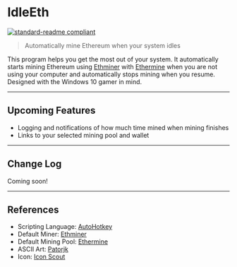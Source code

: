 # IdleEth

[![standard-readme compliant](https://img.shields.io/badge/readme%20style-standard-brightgreen.svg)](https://github.com/RichardLitt/standard-readme)

> Automatically mine Ethereum when your system idles

This program helps you get the most out of your system.  It automatically starts mining Ethereum using [Ethminer](https://github.com/ethereum-mining/ethminer) with [Ethermine](https://ethermine.org/) when you are not using your computer and automatically stops mining when you resume.  Designed with the Windows 10 gamer in mind.

---

## Upcoming Features

* Logging and notifications of how much time mined when mining finishes
* Links to your selected mining pool and wallet


---

## Change Log

Coming soon!

---

## References
* Scripting Language: [AutoHotkey](https://autohotkey.com/)
* Default Miner: [Ethminer](https://github.com/ethereum-mining/ethminer)
* Default Mining Pool: [Ethermine](https://ethermine.org/)
* ASCII Art: [Patorjk](http://patorjk.com/software/taag/)
* Icon: [Icon Scout](https://iconscout.com/icon/ethereum-3)
